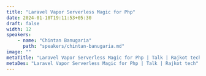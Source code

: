 ```yaml
---
title: "Laravel Vapor Serverless Magic for Php"
date: 2024-01-10T19:11:53+05:30
draft: false
width: 12
speakers:
    - name: "Chintan Banugaria"
      path: "speakers/chintan-banugaria.md"
image: ""
metaTitle: "Laravel Vapor Serverless Magic for Php | Talk | Rajkot tech"
metaDes: "Laravel Vapor Serverless Magic for Php | Talk | Rajkot tech"
---
```


